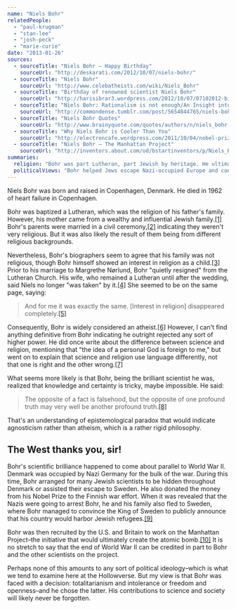 ```yaml
---
name: "Niels Bohr"
relatedPeople:
  - "paul-krugman"
  - "stan-lee"
  - "josh-peck"
  - "marie-curie"
date: "2013-01-26"
sources:
  - sourceTitle: "Niels Bohr – Happy Birthday"
    sourceUrl: "http://deskarati.com/2012/10/07/niels-bohr/"
  - sourceTitle: "Niels Bohr"
    sourceUrl: "http://www.celebatheists.com/wiki/Niels_Bohr"
  - sourceTitle: "Birthday of renowned scientist Niels Bohr"
    sourceUrl: "http://harisibrar3.wordpress.com/2012/10/07/07102012-birthday-of-reknowned-scientist-neils-bohr/"
  - sourceTitle: "Niels Bohr: Rationalism is not enough/An Insight into Language and Science"
    sourceUrl: "http://commondense.tumblr.com/post/5654844765/niels-bohr-rationalism-is-not-enough-an-insight-into"
  - sourceTitle: "Niels Bohr Quotes"
    sourceUrl: "http://www.brainyquote.com/quotes/authors/n/niels_bohr.html"
  - sourceTitle: "Why Niels Bohr is Cooler Than You"
    sourceUrl: "http://electroncafe.wordpress.com/2011/10/04/nobel-prize-week-niels-bohr/"
  - sourceTitle: "Niels Bohr – The Manhattan Project"
    sourceUrl: "http://inventors.about.com/od/bstartinventors/p/Niels_Bohr.htm"
summaries:
  religion: "Bohr was part Lutheran, part Jewish by heritage. He ultimately became agnostic."
  politicalViews: "Bohr helped Jews escape Nazi-occupied Europe and contributed to the Manhattan Project. His contributions to physics are widely recognized and still drawn from today."
---
```


Niels Bohr was born and raised in Copenhagen, Denmark. He died in 1962 of heart failure in Copenhagen.

Bohr was baptized a Lutheran, which was the religion of his father's family. However, his mother came from a wealthy and influential Jewish family.<a class="source-citation" href="#http%3A%2F%2Fdeskarati.com%2F2012%2F10%2F07%2Fniels-bohr%2F" title="Niels Bohr – Happy Birthday">[1]</a> Bohr's parents were married in a civil ceremony,<a class="source-citation" href="#http%3A%2F%2Fwww.celebatheists.com%2Fwiki%2FNiels_Bohr" title="Niels Bohr">[2]</a> indicating they weren't very religious. But it was also likely the result of them being from different religious backgrounds.

Nevertheless, Bohr's biographers seem to agree that his family was not religious, though Bohr himself showed an interest in religion as a child.<a class="source-citation" href="#http%3A%2F%2Fwww.celebatheists.com%2Fwiki%2FNiels_Bohr" title="Niels Bohr">[3]</a> Prior to his marriage to Margrethe Nørlund, Bohr "quietly resigned" from the Lutheran Church. His wife, who remained a Lutheran until after the wedding, said Niels no longer "was taken" by it.<a class="source-citation" href="#http%3A%2F%2Fharisibrar3.wordpress.com%2F2012%2F10%2F07%2F07102012-birthday-of-reknowned-scientist-neils-bohr%2F" title="Birthday of renowned scientist Niels Bohr">[4]</a> She seemed to be on the same page, saying:

>And for me it was exactly the same. [Interest in religion] disappeared completely.<a class="source-citation" href="#http%3A%2F%2Fharisibrar3.wordpress.com%2F2012%2F10%2F07%2F07102012-birthday-of-reknowned-scientist-neils-bohr%2F" title="Birthday of renowned scientist Niels Bohr">[5]</a>

Consequently, Bohr is widely considered an atheist.<a class="source-citation" href="#http%3A%2F%2Fwww.celebatheists.com%2Fwiki%2FNiels_Bohr" title="Niels Bohr">[6]</a> However, I can't find anything definitive from Bohr indicating he outright rejected any sort of higher power. He did once write about the difference between science and religion, mentioning that "the idea of a personal God is foreign to me," but went on to explain that science and religion use language differently, not that one is right and the other wrong.<a class="source-citation" href="#http%3A%2F%2Fcommondense.tumblr.com%2Fpost%2F5654844765%2Fniels-bohr-rationalism-is-not-enough-an-insight-into" title="Niels Bohr: Rationalism is not enough/An Insight into Language and Science">[7]</a>

What seems more likely is that Bohr, being the brilliant scientist he was, realized that knowledge and certainty is tricky, maybe impossible. He said:

>The opposite of a fact is falsehood, but the opposite of one profound truth may very well be another profound truth.<a class="source-citation" href="#http%3A%2F%2Fwww.brainyquote.com%2Fquotes%2Fauthors%2Fn%2Fniels_bohr.html" title="Niels Bohr Quotes">[8]</a>

That's an understanding of epistemological paradox that would indicate agnosticism rather than atheism, which is a rather rigid philosophy.


## The West thanks you, sir!

Bohr's scientific brilliance happened to come about parallel to World War II. Denmark was occupied by Nazi Germany for the bulk of the war. During this time, Bohr arranged for many Jewish scientists to be hidden throughout Denmark or assisted their escape to Sweden. He also donated the money from his Nobel Prize to the Finnish war effort. When it was revealed that the Nazis were going to arrest Bohr, he and his family also fled to Sweden, where Bohr managed to convince the King of Sweden to publicly announce that his country would harbor Jewish refugees.<a class="source-citation" href="#http%3A%2F%2Felectroncafe.wordpress.com%2F2011%2F10%2F04%2Fnobel-prize-week-niels-bohr%2F" title="Why Niels Bohr is Cooler Than You">[9]</a>

Bohr was then recruited by the U.S. and Britain to work on the Manhattan Project–the initiative that would ultimately create the atomic bomb.<a class="source-citation" href="#http%3A%2F%2Finventors.about.com%2Fod%2Fbstartinventors%2Fp%2FNiels_Bohr.htm" title="Niels Bohr – The Manhattan Project">[10]</a> It is no stretch to say that the end of World War II can be credited in part to Bohr and the other scientists on the project.

Perhaps none of this amounts to any sort of political ideology–which is what we tend to examine here at the Hollowverse. But my view is that Bohr was faced with a decision: totalitarianism and intolerance or freedom and openness–and he chose the latter. His contributions to science and society will likely never be forgotten.